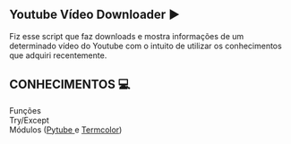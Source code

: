 ## Youtube Vídeo Downloader ▶️
Fiz esse script que faz downloads e mostra informações de um determinado vídeo do Youtube com o intuito de utilizar os conhecimentos que adquiri recentemente.

## CONHECIMENTOS 💻
Funções<br>
Try/Except<br>
Módulos (<a href="https://pytube.io/en/latest/">Pytube </a> e <a href="https://pypi.org/project/termcolor/">Termcolor</a>)<br>
